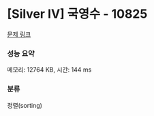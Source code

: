 # [Silver IV] 국영수 - 10825 

[문제 링크](https://www.acmicpc.net/problem/10825) 

### 성능 요약

메모리: 12764 KB, 시간: 144 ms

### 분류

정렬(sorting)

